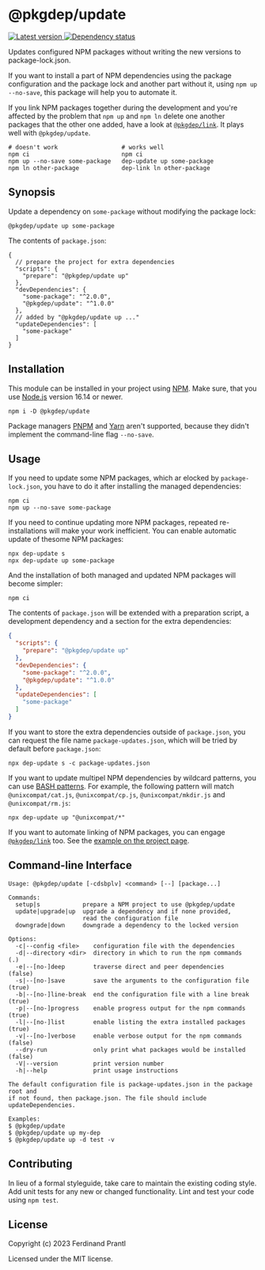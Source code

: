 # @pkgdep/update

[![Latest version](https://img.shields.io/npm/v/@pkgdep/update)
 ![Dependency status](https://img.shields.io/librariesio/release/npm/@pkgdep/update)
](https://www.npmjs.com/package/@pkgdep/update)

Updates configured NPM packages without writing the new versions to package-lock.json.

If you want to install a part of NPM dependencies using the package configuration and the package lock and another part without it, using `npm up --no-save`, this package will help you to automate it.

If you link NPM packages together during the development and you're affected by the problem that `npm up` and `npm ln` delete one another packages that the other one added, have a look at [`@pkgdep/link`]. It plays well with `@pkgdep/update`.

    # doesn't work                  # works well
    npm ci                          npm ci
    npm up --no-save some-package   dep-update up some-package
    npm ln other-package            dep-link ln other-package

## Synopsis

Update a dependency on `some-package` without modifying the package lock:

    @pkgdep/update up some-package

The contents of `package.json`:

```jsonc
{
  // prepare the project for extra dependencies
  "scripts": {
    "prepare": "@pkgdep/update up"
  },
  "devDependencies": {
    "some-package": "^2.0.0",
    "@pkgdep/update": "^1.0.0"
  },
  // added by "@pkgdep/update up ..."
  "updateDependencies": [
    "some-package"
  ]
}
```

## Installation

This module can be installed in your project using [NPM]. Make sure, that you use [Node.js] version 16.14 or newer.

    npm i -D @pkgdep/update

Package managers [PNPM] and [Yarn] aren't supported, because they didn't implement the command-line flag `--no-save`.

## Usage

If you need to update some NPM packages, which ar elocked by `package-lock.json`, you have to do it after installing the managed dependencies:

    npm ci
    npm up --no-save some-package

If you need to continue updating more NPM packages, repeated re-installations will make your work inefficient. You can enable automatic update of thesome NPM packages:

    npx dep-update s
    npx dep-update up some-package

And the installation of both managed and updated NPM packages will become simpler:

    npm ci

The contents of `package.json` will be extended with a preparation script, a development dependency and a section for the extra dependencies:

```json
{
  "scripts": {
    "prepare": "@pkgdep/update up"
  },
  "devDependencies": {
    "some-package": "^2.0.0",
    "@pkgdep/update": "^1.0.0"
  },
  "updateDependencies": [
    "some-package"
  ]
}
```

If you want to store the extra dependencies outside of `package.json`, you can request the file name `package-updates.json`, which will be tried by default before `package.json`:

    npx dep-update s -c package-updates.json

If you want to update multipel NPM dependencies by wildcard patterns, you can use [BASH patterns]. For example, the following pattern will match `@unixcompat/cat.js`, `@unixcompat/cp.js`, `@unixcompat/mkdir.js` and `@unixcompat/rm.js`:

    npx dep-update up "@unixcompat/*"

If you want to automate linking of NPM packages, you can engage [`@pkgdep/link`] too. See the [example on the project page].

## Command-line Interface

    Usage: @pkgdep/update [-cdsbplv] <command> [--] [package...]

    Commands:
      setup|s            prepare a NPM project to use @pkgdep/update
      update|upgrade|up  upgrade a dependency and if none provided,
                         read the configuration file
      downgrade|down     downgrade a dependency to the locked version

    Options:
      -c|--config <file>    configuration file with the dependencies
      -d|--directory <dir>  directory in which to run the npm commands   (.)
      -e|--[no-]deep        traverse direct and peer dependencies        (false)
      -s|--[no-]save        save the arguments to the configuration file (true)
      -b|--[no-]line-break  end the configuration file with a line break (true)
      -p|--[no-]progress    enable progress output for the npm commands  (true)
      -l|--[no-]list        enable listing the extra installed packages  (true)
      -v|--[no-]verbose     enable verbose output for the npm commands   (false)
      --dry-run             only print what packages would be installed  (false)
      -V|--version          print version number
      -h|--help             print usage instructions

    The default configuration file is package-updates.json in the package root and
    if not found, then package.json. The file should include updateDependencies.

    Examples:
    $ @pkgdep/update
    $ @pkgdep/update up my-dep
    $ @pkgdep/update up -d test -v

## Contributing

In lieu of a formal styleguide, take care to maintain the existing coding style.  Add unit tests for any new or changed functionality. Lint and test your code using `npm test`.

## License

Copyright (c) 2023 Ferdinand Prantl

Licensed under the MIT license.

[Node.js]: http://nodejs.org/
[NPM]: https://www.npmjs.com/
[PNPM]: https://pnpm.io/
[Yarn]: https://yarnpkg.com/
[`@pkgdep/link`]: https://www.npmjs.com/package/@pkgdep/link
[example on the project page]: ../../README.md#extra-and-link
[BASH patterns]: https://www.linuxjournal.com/content/pattern-matching-bash